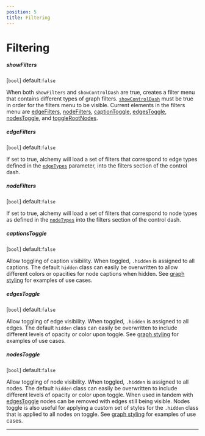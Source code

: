 ```yaml
---
position: 5
title: Filtering
---
```



# Filtering

<p></p>

##### showFilters 

[`bool`] default:`false`

When both `showFilters` and `showControlDash` are true, creates a filter menu that contains different types of graph filters.  [`showControlDash`](#showControlDash) must be true in order for the filters menu to be visible.  Current elements in the filters menu are [edgeFilters](#edgeFilters), [nodeFilters](#nodeFilters), [captionToggle](#captionToggle), [edgesToggle](#edgesToggle), [nodesToggle](#nodesToggle), and [toggleRootNodes](#toggleRootNodes).

##### edgeFilters

[`bool`] default:`false`

If set to true, alchemy will load a set of filters that correspond to edge types defined in the [`edgeTypes`](#edgetypes) parameter, into the filters section of the control dash.

##### nodeFilters 

[`bool`] default:`false`  

If set to true, alchemy will load a set of filters that correspond to node types as defined in the [`nodeTypes`](#nodetypes) into the filters section of the control dash.

##### captionsToggle 

[`bool`] default:`false`

Allow toggling of caption visibility.  When toggled, `.hidden` is assigned to all captions.  The default `hidden` class can easily be overwritten to allow different colors or opacities for node captions when hidden.  See [graph styling](../GraphStyling) for examples of use cases.

##### edgesToggle

[`bool`] default:`false` 

Allow toggling of edge visibility.  When toggled, `.hidden` is assigned to all edges.  The default `hidden` class can easily be overwritten to include different levels of opacity or color upon toggle.  See [graph styling](../GraphStyling) for examples of use cases.

##### nodesToggle 

[`bool`] default:`false`

Allow toggling of node visibility.  When toggled, `.hidden` is assigned to all nodes.  The default `hidden` class can easily be overwritten to include different levels of opacity or color upon toggle.  When used in tandem with [edgesToggle](#edgesToggle) nodes can be removed with edges still being visible.  Nodes toggle is also useful for applying a custom set of styles for the `.hidden` class that is applied to all nodes on toggle.  See [graph styling](../GraphStyling) for examples of use cases.
 
_____
